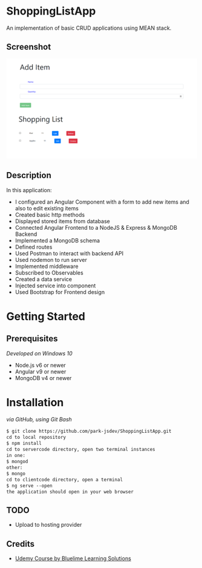 # ShoppingListApp
An implementation of basic CRUD applications using MEAN stack.

## Screenshot
![Screenshot](https://github.com/park-jsdev/ShoppingListApp/blob/master/Capture.PNG)

## Description
In this application:
- I configured an Angular Component with a form to add new items and also to edit existing items
- Created basic http methods
- Displayed stored items from database
- Connected Angular Frontend to a NodeJS & Express & MongoDB Backend
- Implemented a MongoDB schema
- Defined routes
- Used Postman to interact with backend API
- Used nodemon to run server
- Implemented middleware
- Subscribed to Observables
- Created a data service
- Injected service into component
- Used Bootstrap for Frontend design


# Getting Started

## Prerequisites

*Developed on Windows 10*
- Node.js v6 or newer
- Angular v9 or newer
- MongoDB v4 or newer

# Installation

*via GitHub, using Git Bash*
```
$ git clone https://github.com/park-jsdev/ShoppingListApp.git
cd to local repository
$ npm install
cd to servercode directory, open two terminal instances
in one:
$ mongod
other:
$ mongo
cd to clientcode directory, open a terminal
$ ng serve --open
the application should open in your web browser
```

## TODO
- Upload to hosting provider

## Credits
- [Udemy Course by Bluelime Learning Solutions](https://www.udemy.com/course/become-a-mean-stack-developer-mongodb-expressangularnode/)
